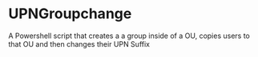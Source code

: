 # UPNGroupchange
A Powershell script that creates a a group inside of a OU, copies users to that OU and then changes their UPN Suffix

